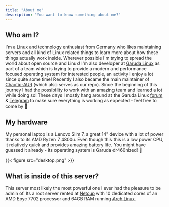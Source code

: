 ```yaml
---
title: "About me"
description: "You want to know something about me?"
---
```


## Who am I?
I'm a Linux and technology enthusiast from Germany who likes maintaining servers and all kind of Linux related things to learn more about how these things actually work inside. Wherever possible I'm trying to spread the world about open source and Linux! I'm also developer at [Garuda Linux](https://garudalinux.org) as part of a team which is trying to provide a modern and performance focused operating system for interested people, an activity I enjoy a lot since quite some time! Recently I also became the main maintainer of [Chaotic-AUR](https://aur.chaotic.cx) (which also serves as our repo). Since the beginning of this journey I had the possibility to work with an amazing team and learned a lot while doing so! These days I mostly hang around at the Garuda Linux [forum](https://forum.garudalinux.org) & [Telegram](https://t.me/garudalinux) to make sure everything is working as expected - feel free to come by :wave:

## My hardware
My personal laptop is a Lenovo Slim 7, a great 14" device with a lot of power thanks to its AMD Ryzen 7 4800u. Even though this this is a low power CPU, it relatively quick and provides amazing battery life. You might have guessed it already - its operating system is Garuda dr460nized! :dragon:

{{< figure src="desktop.png" >}}

## What is inside of this server?
This server most likely the most powerful one I ever had the pleasure to be admin of. Its a root server rented at [Netcup](https://netcup.eu) with 10 dedicated cores of an AMD Epyc 7702 processor and 64GB RAM running [Arch Linux](https://archlinux.org).
